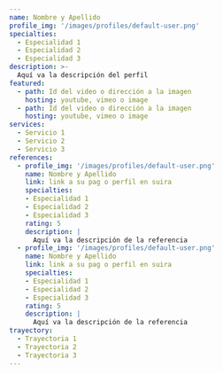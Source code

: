 ```yaml
---
name: Nombre y Apellido
profile_img: '/images/profiles/default-user.png'
specialties:
  - Especialidad 1
  - Especialidad 2
  - Especialidad 3
description: >-
  Aquí va la descripción del perfil
featured:
  - path: Id del video o dirección a la imagen
    hosting: youtube, vimeo o image
  - path: Id del video o dirección a la imagen
    hosting: youtube, vimeo o image
services:
  - Servicio 1
  - Servicio 2
  - Servicio 3
references:
  - profile_img: '/images/profiles/default-user.png'
    name: Nombre y Apellido
    link: link a su pag o perfil en suira
    specialties:
    - Especialidad 1
    - Especialidad 2
    - Especialidad 3
    rating: 5
    description: |
      Aquí va la descripción de la referencia
  - profile_img: '/images/profiles/default-user.png'
    name: Nombre y Apellido
    link: link a su pag o perfil en suira
    specialties:
    - Especialidad 1
    - Especialidad 2
    - Especialidad 3
    rating: 5
    description: |
      Aquí va la descripción de la referencia
trayectory:
  - Trayectoria 1
  - Trayectoria 2
  - Trayectoria 3
---
```

